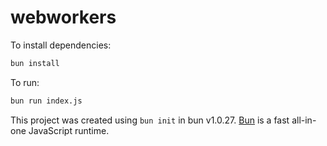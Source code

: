 # webworkers

To install dependencies:

```bash
bun install
```

To run:

```bash
bun run index.js
```

This project was created using `bun init` in bun v1.0.27. [Bun](https://bun.sh) is a fast all-in-one JavaScript runtime.

